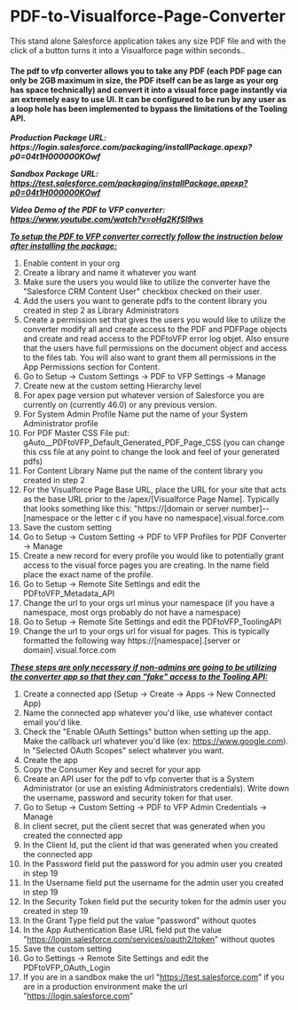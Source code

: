 # PDF-to-Visualforce-Page-Converter
This stand alone Salesforce application takes any size PDF file and with the click of a button turns it into a Visualforce page within seconds.. 

<html>
<h4>The pdf to vfp converter allows you to take any PDF (each PDF page can only be 2GB maximum in size, the PDF itself can be as large as your org has space technically) and convert it into a visual force page instantly via an extremely
easy to use UI. 
It can be configured to be run by any user as a loop hole has been implemented to bypass the limitations of the Tooling API.</h4>

<p><b><i>Production Package URL: https://login.salesforce.com/packaging/installPackage.apexp?p0=04t1H000000KOwf

Sandbox Package URL: https://test.salesforce.com/packaging/installPackage.apexp?p0=04t1H000000KOwf</i></b></p>

<b><i>Video Demo of the PDF to VFP converter: https://www.youtube.com/watch?v=oHg2KfSI9ws</i></b>

<b><i><u>To setup the PDF to VFP converter correctly follow the instruction below after installing the package:</u></i></b>

1) Enable content in your org
2) Create a library and name it whatever you want
3) Make sure the users you would like to utilize the converter have the "Salesforce CRM Content User" checkbox checked on their user.
4) Add the users you want to generate pdfs to the content library you created in step 2 as Library Administrators
5) Create a permission set that gives the users you would like to utilize the converter modify all and create access to the PDF and PDFPage objects and create and read access to the PDFtoVFP error log objet. Also ensure that the users have full permissions on the document object and access to the files tab. You will also want to grant them all permissions in the App Permissions section for Content.
6) Go to Setup -> Custom Settings -> PDF to VFP Settings -> Manage
7) Create new at the custom setting Hierarchy level
8) For apex page version put whatever version of Salesforce you are currently on (currently 46.0) or any previous version. 
9) For System Admin Profile Name put the name of your System Administrator profile
10) For PDF Master CSS File put: gAuto__PDFtoVFP_Default_Generated_PDF_Page_CSS (you can change this css file at any point to change the look and feel of your generated pdfs)
11) For Content Library Name put the name of the content library you created in step 2
12) For the Visualforce Page Base URL, place the URL for your site that acts as the base URL prior to the /apex/[Visualforce Page Name].
Typically that looks something like this: 
"https://[domain or server number]--[namespace or the letter c if you have no namespace].visual.force.com
13) Save the custom setting
14) Go to Setup -> Custom Setting -> PDF to VFP Profiles for PDF Converter -> Manage
15) Create a new record for every profile you would like to potentially grant access to the visual force pages you are creating. In the name field place the exact name of the profile. 
16) Go to Setup -> Remote Site Settings and edit the PDFtoVFP_Metadata_API
17) Change the url to your orgs url minus your namespace (if you have a namespace, most orgs probably do not have a namespace)
18) Go to Setup -> Remote Site Settings and edit the PDFtoVFP_ToolingAPI
19) Change the url to your orgs url for visual for pages. This is typically formatted the following way https://[namespace].[server or domain].visual.force.com


<b><i><u>These steps are only necessary if non-admins are going to be utilizing the converter app so that they can "fake" access to the Tooling API:</u></b></i>

1) Create a connected app (Setup -> Create -> Apps -> New Connected App)
2) Name the connected app whatever you'd like, use whatever contact email you'd like.
3) Check the "Enable OAuth Settings" button when setting up the app. Make the callback url whatever you'd like (ex: https://www.google.com). In "Selected OAuth Scopes" select whatever you want.
4) Create the app
5) Copy the Consumer Key and secret for your app
6) Create an API user for the pdf to vfp converter that is a System Administrator (or use an existing Administrators credentials). Write down the username, password and security token for that user.
7) Go to Setup -> Custom Setting -> PDF to VFP Admin Credentials -> Manage
8) In client secret, put the client secret that was generated when you created the connected app
9) In the Client Id, put the client id that was generated when you created the connected app
10) In the Password field put the password for you admin user you created in step 19
11) In the Username field put the username for the admin user you created in step 19
12) In the Security Token field put the security token for the admin user you created in step 19
13) In the Grant Type field put the value "password" without quotes
14) In the App Authentication Base URL field put the value "https://login.salesforce.com/services/oauth2/token" without quotes
15) Save the custom setting
16) Go to Settings -> Remote Site Settings and edit the PDFtoVFP_OAuth_Login
17) If you are in a sandbox make the url "https://test.salesforce.com" if you are in a production environment make the url "https://login.salesforce.com"
<html>
